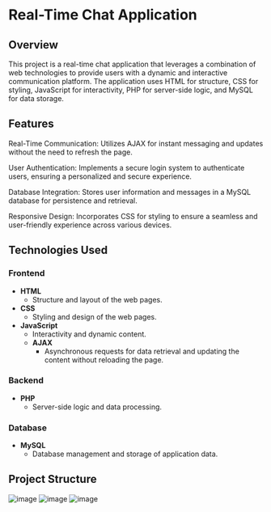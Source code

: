 #  Real-Time Chat Application
## Overview

This project is a real-time chat application that leverages a combination of web technologies to provide users with a dynamic and interactive communication platform. The application uses HTML for structure, CSS for styling, JavaScript for interactivity, PHP for server-side logic, and MySQL for data storage.

## Features

Real-Time Communication: Utilizes AJAX for instant messaging and updates without the need to refresh the page.

User Authentication: Implements a secure login system to authenticate users, ensuring a personalized and secure experience.

Database Integration: Stores user information and messages in a MySQL database for persistence and retrieval.

Responsive Design: Incorporates CSS for styling to ensure a seamless and user-friendly experience across various devices.

## Technologies Used

### Frontend
- **HTML**
  - Structure and layout of the web pages.
- **CSS**
  - Styling and design of the web pages.
- **JavaScript**
  - Interactivity and dynamic content.
  - **AJAX**
    - Asynchronous requests for data retrieval and updating the content without reloading the page.

### Backend
- **PHP**
  - Server-side logic and data processing.

### Database
- **MySQL**
  - Database management and storage of application data.


## Project Structure
![image](https://github.com/rks2601/ChatApplication/assets/122681297/f1203ea2-b229-42c8-9e0e-4e4b18020275)
![image](https://github.com/rks2601/ChatApplication/assets/122681297/23985f9a-ae78-480a-9241-06655f697d45)
![image](https://github.com/rks2601/ChatApplication/assets/122681297/76164651-195c-4d6a-ac36-83dd732eb66b)
